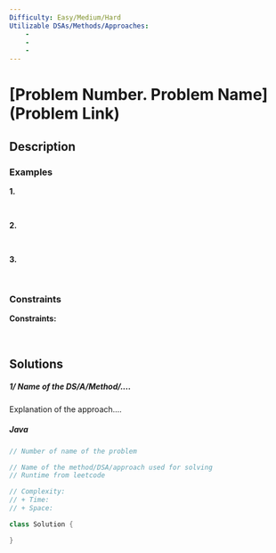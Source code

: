 ```yaml
---
Difficulty: Easy/Medium/Hard
Utilizable DSAs/Methods/Approaches:
    - 
    - 
    -
---
```



<!-- problem:start -->
# [Problem Number. Problem Name](Problem Link)

## Description
<!-- description:start -->


### Examples
<p><strong class="example">1.</strong></p>
<pre>


</pre>

<p><strong class="example">2.</strong></p>
<pre>


</pre>

<p><strong class="example">3.</strong></p>
<pre>


</pre>

### Constraints
<p><strong>Constraints:</strong></p>
<ul>


</ul>
<!-- description:end -->


<p>&nbsp;</p>


## Solutions
<!-- solution:start -->
##### 1/ Name of the DS/A/Method/....
<!-- tabs:start -->
Explanation of the approach....
##### Java
```java
// Number of name of the problem

// Name of the method/DSA/approach used for solving
// Runtime from leetcode

// Complexity:
// + Time:
// + Space:

class Solution {

}
```
<!-- tabs:end -->
<!-- solution:end -->
<!-- problem:end -->
